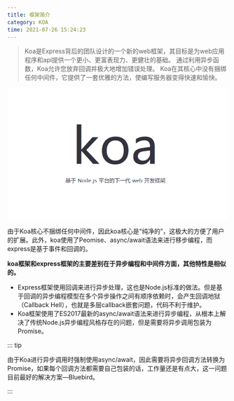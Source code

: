 ```yaml
---
title: 框架简介
category: KOA
time: 2021-07-26 15:24:23
---
```


> Koa是Express背后的团队设计的一个新的web框架，其目标是为web应用程序和api提供一个更小、更富表现力、更健壮的基础。 通过利用异步函数，Koa允许您放弃回调并极大地增加错误处理。 Koa在其核心中没有捆绑任何中间件，它提供了一套优雅的方法，使编写服务器变得快速和愉快。  

![image-20210726174022729](assets/image-20210726174022729.png)

由于Koa核心不捆绑任何中间件，因此koa核心是“纯净的”，这极大的方便了用户的扩展。此外，koa使用了Peomise、async/await语法来进行移步编程，而express是基于事件和回调的。

**koa框架和express框架的主要差别在于异步编程和中间件方面，其他特性是相似的。**

- Express框架使用回调来进行异步处理，这也是Node.js标准的做法。但是基于回调的异步编程模型在多个异步操作之间有顺序依赖时，会产生回调地狱（Callback Hell），也就是多层callback嵌套问题，代码不利于维护。
- Koa框架使用了ES2017最新的async/await语法来进行异步编程，从根本上解决了传统Node.js异步编程风格存在的问题，但是需要将异步调用包装为Promise。

::: tip

由于Koa进行异步调用时强制使用async/await，因此需要将异步回调方法转换为Promise，如果每个回调方法都需要自己包装的话，工作量还是有点大，这一问题目前最好的解决方案—Bluebird。

:::

